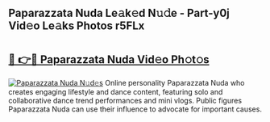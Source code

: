 ## Paparazzata Nuda Le𝚊k𝚎d N𝚞𝚍e - Part-y0j Vid𝚎o Le𝚊ks Photos r5FLx

# <h2><a href="http://fbfcmzx.evod.top/?m=Paparazzata+Nuda">🔗 👉🔴 Paparazzata Nuda Vid𝚎o Ph𝚘t𝚘s</a></h2>

[![Paparazzata Nuda N𝚞d𝚎s](https://i.imgur.com/8V9OHl7.gif)](http://fbfcmzx.evod.top/?m=Paparazzata+Nuda)
Online personality Paparazzata Nuda who creates engaging lifestyle and dance content, featuring solo and collaborative dance trend performances and mini vlogs. Public figures Paparazzata Nuda can use their influence to advocate for important causes. 
